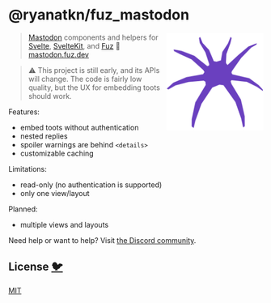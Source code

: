# @ryanatkn/fuz_mastodon

[<img src="/static/logo.svg" alt="a friendly purple spider facing you" align="right" width="192" height="192">](https://mastodon.fuz.dev/)

> [Mastodon](https://github.com/mastodon/mastodon) components and helpers for
> [Svelte](https://github.com/sveltejs/svelte), [SvelteKit](https://github.com/sveltejs/kit),
> and [Fuz](https://github.com/ryanatkn/fuz)
> 🦣 [mastodon.fuz.dev](https://mastodon.fuz.dev/)

> ⚠️ This project is still early, and its APIs will change.
> The code is fairly low quality, but the UX for embedding toots should work.

Features:

- embed toots without authentication
- nested replies
- spoiler warnings are behind `<details>`
- customizable caching

Limitations:

- read-only (no authentication is supported)
- only one view/layout

Planned:

- multiple views and layouts

Need help or want to help? Visit [the Discord community](https://discord.gg/YU5tyeK72X).

## License [🐦](https://wikipedia.org/wiki/Free_and_open-source_software)

[MIT](LICENSE)
